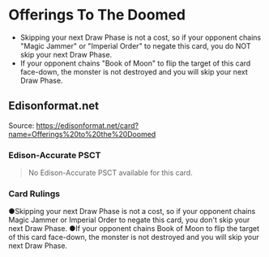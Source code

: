 # Offerings To The Doomed

*   Skipping your next Draw Phase is not a cost, so if your opponent chains "Magic Jammer" or "Imperial Order" to negate this card, you do NOT skip your next Draw Phase.
*   If your opponent chains "Book of Moon" to flip the target of this card face-down, the monster is not destroyed and you will skip your next Draw Phase.

## Edisonformat.net

Source: https://edisonformat.net/card?name=Offerings%20to%20the%20Doomed

### Edison-Accurate PSCT

> No Edison-Accurate PSCT available for this card.

### Card Rulings

●Skipping your next Draw Phase is not a cost, so if your opponent chains Magic Jammer or Imperial Order to negate this card, you don't skip your next Draw Phase.
●If your opponent chains Book of Moon to flip the target of this card face-down, the monster is not destroyed and you will skip your next Draw Phase.
            